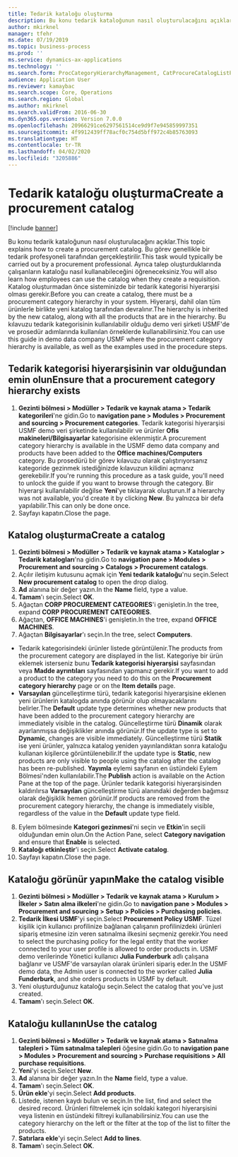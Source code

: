```yaml
---
title: Tedarik kataloğu oluşturma
description: Bu konu tedarik kataloğunun nasıl oluşturulacağını açıklar.
author: mkirknel
manager: tfehr
ms.date: 07/19/2019
ms.topic: business-process
ms.prod: ''
ms.service: dynamics-ax-applications
ms.technology: ''
ms.search.form: ProcCategoryHierarchyManagement, CatProcureCatalogListPage, CatProcureCatalogCreate, CatProcureCatalogEdit, SysPolicyListPage, SysPolicy, CatCatalogPolicyRule, PurchReqTableListPage, PurchReqCreate, PurchReqTable, PurchReqAddItem
audience: Application User
ms.reviewer: kamaybac
ms.search.scope: Core, Operations
ms.search.region: Global
ms.author: mkirknel
ms.search.validFrom: 2016-06-30
ms.dyn365.ops.version: Version 7.0.0
ms.openlocfilehash: 20966291ce6297561514ce9d9f7e945859997351
ms.sourcegitcommit: 4f9912439ff78acf0c754d5bff972c4b85763093
ms.translationtype: HT
ms.contentlocale: tr-TR
ms.lasthandoff: 04/02/2020
ms.locfileid: "3205886"
---
```

# <a name="create-a-procurement-catalog"></a><span data-ttu-id="aa861-103">Tedarik kataloğu oluşturma</span><span class="sxs-lookup"><span data-stu-id="aa861-103">Create a procurement catalog</span></span>

[!include [banner](../../includes/banner.md)]

<span data-ttu-id="aa861-104">Bu konu tedarik kataloğunun nasıl oluşturulacağını açıklar.</span><span class="sxs-lookup"><span data-stu-id="aa861-104">This topic explains how to create a procurement catalog.</span></span> <span data-ttu-id="aa861-105">Bu görev genellikle bir tedarik profesyoneli tarafından gerçekleştirilir.</span><span class="sxs-lookup"><span data-stu-id="aa861-105">This task would typically be carried out by a procurement professional.</span></span> <span data-ttu-id="aa861-106">Ayrıca talep oluşturduklarında çalışanların kataloğu nasıl kullanabileceğini öğreneceksiniz.</span><span class="sxs-lookup"><span data-stu-id="aa861-106">You will also learn how employees can use the catalog when they create a requisition.</span></span> <span data-ttu-id="aa861-107">Katalog oluşturmadan önce sisteminizde bir tedarik kategorisi hiyerarşisi olması gerekir.</span><span class="sxs-lookup"><span data-stu-id="aa861-107">Before you can create a catalog, there must be a procurement category hierarchy in your system.</span></span> <span data-ttu-id="aa861-108">Hiyerarşi, dahil olan tüm ürünlerle birlikte yeni katalog tarafından devralınır.</span><span class="sxs-lookup"><span data-stu-id="aa861-108">The hierarchy is inherited by the new catalog, along with all the products that are in the hierarchy.</span></span> <span data-ttu-id="aa861-109">Bu kılavuzu tedarik kategorisinin kullanılabilir olduğu demo veri şirketi USMF'de ve prosedür adımlarında kullanılan örneklerde kullanabilirsiniz.</span><span class="sxs-lookup"><span data-stu-id="aa861-109">You can use this guide in demo data company USMF where the procurement category hierarchy is available, as well as the examples used in the procedure steps.</span></span>


## <a name="ensure-that-a-procurement-category-hierarchy-exists"></a><span data-ttu-id="aa861-110">Tedarik kategorisi hiyerarşisinin var olduğundan emin olun</span><span class="sxs-lookup"><span data-stu-id="aa861-110">Ensure that a procurement category hierarchy exists</span></span>
1. <span data-ttu-id="aa861-111">**Gezinti bölmesi > Modüller > Tedarik ve kaynak atama > Tedarik kategorileri**'ne gidin.</span><span class="sxs-lookup"><span data-stu-id="aa861-111">Go to **navigation pane > Modules > Procurement and sourcing > Procurement categories**.</span></span> <span data-ttu-id="aa861-112">Tedarik kategorisi hiyerarşisi USMF demo veri şirketinde kullanılabilir ve ürünler **Ofis makineleri/Bilgisayarlar** kategorisine eklenmiştir.</span><span class="sxs-lookup"><span data-stu-id="aa861-112">A procurement category hierarchy is available in the USMF demo data company and products have been added to the **Office machines/Computers** category.</span></span> <span data-ttu-id="aa861-113">Bu prosedürü bir görev kılavuzu olarak çalıştırıyorsanız kategoride gezinmek istediğinizde kılavuzun kilidini açmanız gerekebilir.</span><span class="sxs-lookup"><span data-stu-id="aa861-113">If you're running this procedure as a task guide, you'll need to unlock the guide if you want to browse through the category.</span></span> <span data-ttu-id="aa861-114">Bir hiyerarşi kullanılabilir değilse **Yeni**'ye tıklayarak oluşturun.</span><span class="sxs-lookup"><span data-stu-id="aa861-114">If a hierarchy was not available, you'd create it by clicking **New**.</span></span> <span data-ttu-id="aa861-115">Bu yalnızca bir defa yapılabilir.</span><span class="sxs-lookup"><span data-stu-id="aa861-115">This can only be done once.</span></span>  
2. <span data-ttu-id="aa861-116">Sayfayı kapatın.</span><span class="sxs-lookup"><span data-stu-id="aa861-116">Close the page.</span></span>

## <a name="create-a-catalog"></a><span data-ttu-id="aa861-117">Katalog oluşturma</span><span class="sxs-lookup"><span data-stu-id="aa861-117">Create a catalog</span></span>
1. <span data-ttu-id="aa861-118">**Gezinti bölmesi > Modüller > Tedarik ve kaynak atama > Kataloglar > Tedarik katalogları**'na gidin.</span><span class="sxs-lookup"><span data-stu-id="aa861-118">Go to **navigation pane > Modules > Procurement and sourcing > Catalogs > Procurement catalogs**.</span></span>
2. <span data-ttu-id="aa861-119">Açılır iletişim kutusunu açmak için **Yeni tedarik kataloğu**'nu seçin.</span><span class="sxs-lookup"><span data-stu-id="aa861-119">Select **New procurement catalog** to open the drop dialog.</span></span>
3. <span data-ttu-id="aa861-120">**Ad** alanına bir değer yazın.</span><span class="sxs-lookup"><span data-stu-id="aa861-120">In the **Name** field, type a value.</span></span>
4. <span data-ttu-id="aa861-121">**Tamam**'ı seçin.</span><span class="sxs-lookup"><span data-stu-id="aa861-121">Select **OK**.</span></span>
5. <span data-ttu-id="aa861-122">Ağaçtan **CORP PROCUREMENT CATEGORIES**'i genişletin.</span><span class="sxs-lookup"><span data-stu-id="aa861-122">In the tree, expand **CORP PROCUREMENT CATEGORIES**.</span></span>
6. <span data-ttu-id="aa861-123">Ağaçtan, **OFFICE MACHINES**'i genişletin.</span><span class="sxs-lookup"><span data-stu-id="aa861-123">In the tree, expand **OFFICE MACHINES**.</span></span>
7. <span data-ttu-id="aa861-124">Ağaçtan **Bilgisayarlar**'ı seçin.</span><span class="sxs-lookup"><span data-stu-id="aa861-124">In the tree, select **Computers**.</span></span>

  - <span data-ttu-id="aa861-125">Tedarik kategorisindeki ürünler listede görüntülenir.</span><span class="sxs-lookup"><span data-stu-id="aa861-125">The products from the procurement category are displayed in the list.</span></span> <span data-ttu-id="aa861-126">Kategoriye bir ürün eklemek isterseniz bunu **Tedarik kategorisi hiyerarşisi** sayfasından veya **Madde ayrıntıları** sayfasından yapmanız gerekir.</span><span class="sxs-lookup"><span data-stu-id="aa861-126">If you want to add a product to the category you need to do this on the **Procurement category hierarchy** page or on the **Item details** page.</span></span>  
  - <span data-ttu-id="aa861-127">**Varsayılan** güncelleştirme türü, tedarik kategorisi hiyerarşisine eklenen yeni ürünlerin katalogda anında görünür olup olmayacaklarını belirler.</span><span class="sxs-lookup"><span data-stu-id="aa861-127">The **Default** update type determines whether new products that have been added to the procurement category hierarchy are immediately visible in the catalog.</span></span> <span data-ttu-id="aa861-128">Güncelleştirme türü **Dinamik** olarak ayarlanmışsa değişiklikler anında görünür.</span><span class="sxs-lookup"><span data-stu-id="aa861-128">If the update type is set to **Dynamic**, changes are visible immediately.</span></span> <span data-ttu-id="aa861-129">Güncelleştirme türü **Statik** ise yeni ürünler, yalnızca katalog yeniden yayınlandıktan sonra kataloğu kullanan kişilerce görüntülenebilir.</span><span class="sxs-lookup"><span data-stu-id="aa861-129">If the update type is **Static**, new products are only visible to people using the catalog after the catalog has been re-published.</span></span> <span data-ttu-id="aa861-130">**Yayımla** eylemi sayfanın en üstündeki Eylem Bölmesi'nden kullanılabilir.</span><span class="sxs-lookup"><span data-stu-id="aa861-130">The **Publish** action is available on the Action Pane at the top of the page.</span></span> <span data-ttu-id="aa861-131">Ürünler tedarik kategorisi hiyerarşisinden kaldırılırsa **Varsayılan** güncelleştirme türü alanındaki değerden bağımsız olarak değişiklik hemen görünür.</span><span class="sxs-lookup"><span data-stu-id="aa861-131">If products are removed from the procurement category hierarchy, the change is immediately visible, regardless of the value in the **Default** update type field.</span></span>  

8. <span data-ttu-id="aa861-132">Eylem bölmesinde **Kategori gezinmesi**'ni seçin ve **Etkin**'in seçili olduğundan emin olun.</span><span class="sxs-lookup"><span data-stu-id="aa861-132">On the Action Pane, select **Category navigation** and ensure that **Enable** is selected.</span></span>
9. <span data-ttu-id="aa861-133">**Kataloğı etkinleştir**'i seçin.</span><span class="sxs-lookup"><span data-stu-id="aa861-133">Select **Activate catalog**.</span></span>
10. <span data-ttu-id="aa861-134">Sayfayı kapatın.</span><span class="sxs-lookup"><span data-stu-id="aa861-134">Close the page.</span></span>

## <a name="make-the-catalog-visible"></a><span data-ttu-id="aa861-135">Kataloğu görünür yapın</span><span class="sxs-lookup"><span data-stu-id="aa861-135">Make the catalog visible</span></span>
1. <span data-ttu-id="aa861-136">**Gezinti bölmesi > Modüller > Tedarik ve kaynak atama > Kurulum > İlkeler > Satın alma ilkeleri**'ne gidin.</span><span class="sxs-lookup"><span data-stu-id="aa861-136">Go to **navigation pane > Modules > Procurement and sourcing > Setup > Policies > Purchasing policies**.</span></span>
2. <span data-ttu-id="aa861-137">**Tedarik İlkesi USMF**'yi seçin.</span><span class="sxs-lookup"><span data-stu-id="aa861-137">Select **Procurement Policy USMF**.</span></span> <span data-ttu-id="aa861-138">Tüzel kişilik için kullanıcı profilinize bağlanan çalışanın profilinizdeki ürünleri sipariş etmesine izin veren satınalma ilkesini seçmeniz gerekir.</span><span class="sxs-lookup"><span data-stu-id="aa861-138">You need to select the purchasing policy for the legal entity that the worker connected to your user profile is allowed to order products in.</span></span> <span data-ttu-id="aa861-139">USMF demo verilerinde Yönetici kullanıcı **Julia Funderburk** adlı çalışana bağlanır ve USMF'de varsayılan olarak ürünleri sipariş eder.</span><span class="sxs-lookup"><span data-stu-id="aa861-139">In the USMF demo data, the Admin user is connected to the worker called **Julia Funderburk**, and she orders products in USMF by default.</span></span>  
3. <span data-ttu-id="aa861-140">Yeni oluşturduğunuz kataloğu seçin.</span><span class="sxs-lookup"><span data-stu-id="aa861-140">Select the catalog that you've just created.</span></span>
4. <span data-ttu-id="aa861-141">**Tamam**'ı seçin.</span><span class="sxs-lookup"><span data-stu-id="aa861-141">Select **OK**.</span></span>

## <a name="use-the-catalog"></a><span data-ttu-id="aa861-142">Kataloğu kullanın</span><span class="sxs-lookup"><span data-stu-id="aa861-142">Use the catalog</span></span>
1. <span data-ttu-id="aa861-143">**Gezinti bölmesi > Modüller > Tedarik ve kaynak atama > Satınalma talepleri > Tüm satınalma talepleri** öğesine gidin.</span><span class="sxs-lookup"><span data-stu-id="aa861-143">Go to **navigation pane > Modules > Procurement and sourcing > Purchase requisitions > All purchase requisitions**.</span></span>
2. <span data-ttu-id="aa861-144">**Yeni**'yi seçin.</span><span class="sxs-lookup"><span data-stu-id="aa861-144">Select **New**.</span></span>
3. <span data-ttu-id="aa861-145">**Ad** alanına bir değer yazın.</span><span class="sxs-lookup"><span data-stu-id="aa861-145">In the **Name** field, type a value.</span></span>
4. <span data-ttu-id="aa861-146">**Tamam**'ı seçin.</span><span class="sxs-lookup"><span data-stu-id="aa861-146">Select **OK**.</span></span>
5. <span data-ttu-id="aa861-147">**Ürün ekle**'yi seçin.</span><span class="sxs-lookup"><span data-stu-id="aa861-147">Select **Add products**.</span></span>
6. <span data-ttu-id="aa861-148">Listede, istenen kaydı bulun ve seçin.</span><span class="sxs-lookup"><span data-stu-id="aa861-148">In the list, find and select the desired record.</span></span> <span data-ttu-id="aa861-149">Ürünleri filtrelemek için soldaki kategori hiyerarşisini veya listenin en üstündeki filtreyi kullanabilirsiniz.</span><span class="sxs-lookup"><span data-stu-id="aa861-149">You can use the category hierarchy on the left or the filter at the top of the list to filter the products.</span></span>  
7. <span data-ttu-id="aa861-150">**Satırlara ekle**'yi seçin.</span><span class="sxs-lookup"><span data-stu-id="aa861-150">Select **Add to lines**.</span></span>
8. <span data-ttu-id="aa861-151">**Tamam**'ı seçin.</span><span class="sxs-lookup"><span data-stu-id="aa861-151">Select **OK**.</span></span>

